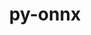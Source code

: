 ---
title: "py-onnx"
layout: cache
categories: [package, develop]
meta: {"versions": ["1.11.0"], "compilers": ["apple-clang@=14.0.0", "apple-clang@=14.0.3", "gcc@=11.3.0", "gcc@=7.3.1"], "oss": ["amzn2", "ubuntu22.04", "ventura"], "platforms": ["darwin", "linux"], "targets": ["aarch64", "ivybridge", "x86_64_v3"], "stacks": ["ml-darwin-aarch64-mps", "ml-linux-x86_64-cpu", "ml-linux-x86_64-cuda", "ml-linux-x86_64-rocm", "root"], "num_specs": 48, "num_specs_by_stack": {"root": 48, "ml-darwin-aarch64-mps": 19, "ml-linux-x86_64-cuda": 18, "ml-linux-x86_64-rocm": 18, "ml-linux-x86_64-cpu": 18}}
spec_details: [{"hash": "47kdxvli6g7254dge72xtczj6d6qxyqo", "compiler": "apple-clang@=14.0.0", "versions": ["1.11.0"], "os": "ventura", "platform": "darwin", "target": "aarch64", "variants": ["build_system=python_pip"], "stacks": ["root", "ml-darwin-aarch64-mps"], "size": "-", "tarball": "https://binaries.spack.io/develop/build_cache/darwin-ventura-aarch64/apple-clang-14.0.0/py-onnx-1.11.0/darwin-ventura-aarch64-apple-clang-14.0.0-py-onnx-1.11.0-47kdxvli6g7254dge72xtczj6d6qxyqo.spack"}, {"hash": "4c6jy4bzecctwglmo3r77afnh5pkcnln", "compiler": "apple-clang@=14.0.0", "versions": ["1.11.0"], "os": "ventura", "platform": "darwin", "target": "aarch64", "variants": ["build_system=python_pip"], "stacks": ["root", "ml-darwin-aarch64-mps"], "size": "-", "tarball": "https://binaries.spack.io/develop/build_cache/darwin-ventura-aarch64/apple-clang-14.0.0/py-onnx-1.11.0/darwin-ventura-aarch64-apple-clang-14.0.0-py-onnx-1.11.0-4c6jy4bzecctwglmo3r77afnh5pkcnln.spack"}, {"hash": "oyxfgiig4zfoggnu5jddk4v5lekim5z2", "compiler": "apple-clang@=14.0.0", "versions": ["1.11.0"], "os": "ventura", "platform": "darwin", "target": "aarch64", "variants": ["build_system=python_pip"], "stacks": ["root", "ml-darwin-aarch64-mps"], "size": "-", "tarball": "https://binaries.spack.io/develop/build_cache/darwin-ventura-aarch64/apple-clang-14.0.0/py-onnx-1.11.0/darwin-ventura-aarch64-apple-clang-14.0.0-py-onnx-1.11.0-oyxfgiig4zfoggnu5jddk4v5lekim5z2.spack"}, {"hash": "3c3p626rtk4bv22aqq2opcw2vbvwyfnq", "compiler": "apple-clang@=14.0.0", "versions": ["1.11.0"], "os": "ventura", "platform": "darwin", "target": "aarch64", "variants": ["build_system=python_pip"], "stacks": ["root", "ml-darwin-aarch64-mps"], "size": "-", "tarball": "https://binaries.spack.io/develop/build_cache/darwin-ventura-aarch64/apple-clang-14.0.0/py-onnx-1.11.0/darwin-ventura-aarch64-apple-clang-14.0.0-py-onnx-1.11.0-3c3p626rtk4bv22aqq2opcw2vbvwyfnq.spack"}, {"hash": "hwdxqlot7vkjkadkczp3votehdnhtye7", "compiler": "apple-clang@=14.0.0", "versions": ["1.11.0"], "os": "ventura", "platform": "darwin", "target": "aarch64", "variants": ["build_system=python_pip"], "stacks": ["root", "ml-darwin-aarch64-mps"], "size": "-", "tarball": "https://binaries.spack.io/develop/build_cache/darwin-ventura-aarch64/apple-clang-14.0.0/py-onnx-1.11.0/darwin-ventura-aarch64-apple-clang-14.0.0-py-onnx-1.11.0-hwdxqlot7vkjkadkczp3votehdnhtye7.spack"}, {"hash": "mletphij3kjbr6l44cs6l3wv6kuj6ugq", "compiler": "apple-clang@=14.0.0", "versions": ["1.11.0"], "os": "ventura", "platform": "darwin", "target": "aarch64", "variants": ["build_system=python_pip"], "stacks": ["root", "ml-darwin-aarch64-mps"], "size": "-", "tarball": "https://binaries.spack.io/develop/build_cache/darwin-ventura-aarch64/apple-clang-14.0.0/py-onnx-1.11.0/darwin-ventura-aarch64-apple-clang-14.0.0-py-onnx-1.11.0-mletphij3kjbr6l44cs6l3wv6kuj6ugq.spack"}, {"hash": "vug3b25lww522fnpd6b5ds26cejxfk7s", "compiler": "apple-clang@=14.0.0", "versions": ["1.11.0"], "os": "ventura", "platform": "darwin", "target": "aarch64", "variants": ["build_system=python_pip"], "stacks": ["root", "ml-darwin-aarch64-mps"], "size": "-", "tarball": "https://binaries.spack.io/develop/build_cache/darwin-ventura-aarch64/apple-clang-14.0.0/py-onnx-1.11.0/darwin-ventura-aarch64-apple-clang-14.0.0-py-onnx-1.11.0-vug3b25lww522fnpd6b5ds26cejxfk7s.spack"}, {"hash": "cikdf6kqp4swxfss6r6hwpfdb6nccie4", "compiler": "apple-clang@=14.0.0", "versions": ["1.11.0"], "os": "ventura", "platform": "darwin", "target": "aarch64", "variants": ["build_system=python_pip"], "stacks": ["root", "ml-darwin-aarch64-mps"], "size": "-", "tarball": "https://binaries.spack.io/develop/build_cache/darwin-ventura-aarch64/apple-clang-14.0.0/py-onnx-1.11.0/darwin-ventura-aarch64-apple-clang-14.0.0-py-onnx-1.11.0-cikdf6kqp4swxfss6r6hwpfdb6nccie4.spack"}, {"hash": "sb6sxj3zb4dald3t42kav7p2df6biyww", "compiler": "apple-clang@=14.0.0", "versions": ["1.11.0"], "os": "ventura", "platform": "darwin", "target": "aarch64", "variants": ["build_system=python_pip"], "stacks": ["root", "ml-darwin-aarch64-mps"], "size": "-", "tarball": "https://binaries.spack.io/develop/build_cache/darwin-ventura-aarch64/apple-clang-14.0.0/py-onnx-1.11.0/darwin-ventura-aarch64-apple-clang-14.0.0-py-onnx-1.11.0-sb6sxj3zb4dald3t42kav7p2df6biyww.spack"}, {"hash": "lsqdzncxw6l3vhn322cuyuvbwnnuhub4", "compiler": "apple-clang@=14.0.0", "versions": ["1.11.0"], "os": "ventura", "platform": "darwin", "target": "aarch64", "variants": ["build_system=python_pip"], "stacks": ["root", "ml-darwin-aarch64-mps"], "size": "-", "tarball": "https://binaries.spack.io/develop/build_cache/darwin-ventura-aarch64/apple-clang-14.0.0/py-onnx-1.11.0/darwin-ventura-aarch64-apple-clang-14.0.0-py-onnx-1.11.0-lsqdzncxw6l3vhn322cuyuvbwnnuhub4.spack"}, {"hash": "pcqpu6ib673inmrrhzg77c5qzaao6336", "compiler": "apple-clang@=14.0.0", "versions": ["1.11.0"], "os": "ventura", "platform": "darwin", "target": "aarch64", "variants": ["build_system=python_pip"], "stacks": ["root", "ml-darwin-aarch64-mps"], "size": "-", "tarball": "https://binaries.spack.io/develop/build_cache/darwin-ventura-aarch64/apple-clang-14.0.0/py-onnx-1.11.0/darwin-ventura-aarch64-apple-clang-14.0.0-py-onnx-1.11.0-pcqpu6ib673inmrrhzg77c5qzaao6336.spack"}, {"hash": "f2mmz7agjtu7yxi2gbys2ab3ttp2ojty", "compiler": "apple-clang@=14.0.3", "versions": ["1.11.0"], "os": "ventura", "platform": "darwin", "target": "aarch64", "variants": ["build_system=python_pip"], "stacks": ["root", "ml-darwin-aarch64-mps"], "size": "-", "tarball": "https://binaries.spack.io/develop/build_cache/darwin-ventura-aarch64/apple-clang-14.0.3/py-onnx-1.11.0/darwin-ventura-aarch64-apple-clang-14.0.3-py-onnx-1.11.0-f2mmz7agjtu7yxi2gbys2ab3ttp2ojty.spack"}, {"hash": "tsh3un5gwfussyyqqhj2qtetfverh2ks", "compiler": "apple-clang@=14.0.3", "versions": ["1.11.0"], "os": "ventura", "platform": "darwin", "target": "aarch64", "variants": ["build_system=python_pip"], "stacks": ["root", "ml-darwin-aarch64-mps"], "size": "-", "tarball": "https://binaries.spack.io/develop/build_cache/darwin-ventura-aarch64/apple-clang-14.0.3/py-onnx-1.11.0/darwin-ventura-aarch64-apple-clang-14.0.3-py-onnx-1.11.0-tsh3un5gwfussyyqqhj2qtetfverh2ks.spack"}, {"hash": "ii4ofgvgnhebg7q6gl7wo3vbpjcrpu7i", "compiler": "apple-clang@=14.0.3", "versions": ["1.11.0"], "os": "ventura", "platform": "darwin", "target": "aarch64", "variants": ["build_system=python_pip"], "stacks": ["root", "ml-darwin-aarch64-mps"], "size": "-", "tarball": "https://binaries.spack.io/develop/build_cache/darwin-ventura-aarch64/apple-clang-14.0.3/py-onnx-1.11.0/darwin-ventura-aarch64-apple-clang-14.0.3-py-onnx-1.11.0-ii4ofgvgnhebg7q6gl7wo3vbpjcrpu7i.spack"}, {"hash": "kdlh57ijvtzhqiwxhtiz4vnhg2omalvw", "compiler": "apple-clang@=14.0.3", "versions": ["1.11.0"], "os": "ventura", "platform": "darwin", "target": "aarch64", "variants": ["build_system=python_pip"], "stacks": ["root", "ml-darwin-aarch64-mps"], "size": "-", "tarball": "https://binaries.spack.io/develop/build_cache/darwin-ventura-aarch64/apple-clang-14.0.3/py-onnx-1.11.0/darwin-ventura-aarch64-apple-clang-14.0.3-py-onnx-1.11.0-kdlh57ijvtzhqiwxhtiz4vnhg2omalvw.spack"}, {"hash": "6ukfk32ksktroymhr2fu56agaitkmssy", "compiler": "apple-clang@=14.0.3", "versions": ["1.11.0"], "os": "ventura", "platform": "darwin", "target": "aarch64", "variants": ["build_system=python_pip"], "stacks": ["root", "ml-darwin-aarch64-mps"], "size": "-", "tarball": "https://binaries.spack.io/develop/build_cache/darwin-ventura-aarch64/apple-clang-14.0.3/py-onnx-1.11.0/darwin-ventura-aarch64-apple-clang-14.0.3-py-onnx-1.11.0-6ukfk32ksktroymhr2fu56agaitkmssy.spack"}, {"hash": "745clslwpgasja4tqjvfzup7h62wa735", "compiler": "apple-clang@=14.0.3", "versions": ["1.11.0"], "os": "ventura", "platform": "darwin", "target": "aarch64", "variants": ["build_system=python_pip"], "stacks": ["root", "ml-darwin-aarch64-mps"], "size": "-", "tarball": "https://binaries.spack.io/develop/build_cache/darwin-ventura-aarch64/apple-clang-14.0.3/py-onnx-1.11.0/darwin-ventura-aarch64-apple-clang-14.0.3-py-onnx-1.11.0-745clslwpgasja4tqjvfzup7h62wa735.spack"}, {"hash": "q6mhl4fabjchkkvxjli6g64cwnoqzrxc", "compiler": "apple-clang@=14.0.3", "versions": ["1.11.0"], "os": "ventura", "platform": "darwin", "target": "aarch64", "variants": ["build_system=python_pip"], "stacks": ["root", "ml-darwin-aarch64-mps"], "size": "-", "tarball": "https://binaries.spack.io/develop/build_cache/darwin-ventura-aarch64/apple-clang-14.0.3/py-onnx-1.11.0/darwin-ventura-aarch64-apple-clang-14.0.3-py-onnx-1.11.0-q6mhl4fabjchkkvxjli6g64cwnoqzrxc.spack"}, {"hash": "6abgi45gl72xf5ifx2eruuikmf4mk6v2", "compiler": "apple-clang@=14.0.3", "versions": ["1.11.0"], "os": "ventura", "platform": "darwin", "target": "aarch64", "variants": ["build_system=python_pip"], "stacks": ["root", "ml-darwin-aarch64-mps"], "size": "-", "tarball": "https://binaries.spack.io/develop/build_cache/darwin-ventura-aarch64/apple-clang-14.0.3/py-onnx-1.11.0/darwin-ventura-aarch64-apple-clang-14.0.3-py-onnx-1.11.0-6abgi45gl72xf5ifx2eruuikmf4mk6v2.spack"}, {"hash": "3zfzpnvg5c3bhan4n2cblesq2sbvg6gr", "compiler": "gcc@=7.3.1", "versions": ["1.11.0"], "os": "amzn2", "platform": "linux", "target": "ivybridge", "variants": ["build_system=python_pip"], "stacks": ["root"], "size": "-", "tarball": "https://binaries.spack.io/develop/build_cache/linux-amzn2-ivybridge/gcc-7.3.1/py-onnx-1.11.0/linux-amzn2-ivybridge-gcc-7.3.1-py-onnx-1.11.0-3zfzpnvg5c3bhan4n2cblesq2sbvg6gr.spack"}, {"hash": "5xvo35n7wclpxhnrahtsnbwomwhq536p", "compiler": "gcc@=7.3.1", "versions": ["1.11.0"], "os": "amzn2", "platform": "linux", "target": "ivybridge", "variants": ["build_system=python_pip"], "stacks": ["root"], "size": "-", "tarball": "https://binaries.spack.io/develop/build_cache/linux-amzn2-ivybridge/gcc-7.3.1/py-onnx-1.11.0/linux-amzn2-ivybridge-gcc-7.3.1-py-onnx-1.11.0-5xvo35n7wclpxhnrahtsnbwomwhq536p.spack"}, {"hash": "m5aueffvzyivtbpmxmxl2ba5qff3xbko", "compiler": "gcc@=7.3.1", "versions": ["1.11.0"], "os": "amzn2", "platform": "linux", "target": "ivybridge", "variants": ["build_system=python_pip"], "stacks": ["root"], "size": "-", "tarball": "https://binaries.spack.io/develop/build_cache/linux-amzn2-ivybridge/gcc-7.3.1/py-onnx-1.11.0/linux-amzn2-ivybridge-gcc-7.3.1-py-onnx-1.11.0-m5aueffvzyivtbpmxmxl2ba5qff3xbko.spack"}, {"hash": "we6nwz4s2qsuvkuwmkjehmun6zslynl7", "compiler": "gcc@=7.3.1", "versions": ["1.11.0"], "os": "amzn2", "platform": "linux", "target": "x86_64_v3", "variants": ["build_system=python_pip"], "stacks": ["root"], "size": "-", "tarball": "https://binaries.spack.io/develop/build_cache/linux-amzn2-x86_64_v3/gcc-7.3.1/py-onnx-1.11.0/linux-amzn2-x86_64_v3-gcc-7.3.1-py-onnx-1.11.0-we6nwz4s2qsuvkuwmkjehmun6zslynl7.spack"}, {"hash": "h3vkgjwe3dernckebq5ohu44z5pu7a43", "compiler": "gcc@=7.3.1", "versions": ["1.11.0"], "os": "amzn2", "platform": "linux", "target": "x86_64_v3", "variants": ["build_system=python_pip"], "stacks": ["root"], "size": "-", "tarball": "https://binaries.spack.io/develop/build_cache/linux-amzn2-x86_64_v3/gcc-7.3.1/py-onnx-1.11.0/linux-amzn2-x86_64_v3-gcc-7.3.1-py-onnx-1.11.0-h3vkgjwe3dernckebq5ohu44z5pu7a43.spack"}, {"hash": "aifce4dbnjjzo4c3h6m6be3yygnqfhcl", "compiler": "gcc@=7.3.1", "versions": ["1.11.0"], "os": "amzn2", "platform": "linux", "target": "x86_64_v3", "variants": ["build_system=python_pip"], "stacks": ["root"], "size": "-", "tarball": "https://binaries.spack.io/develop/build_cache/linux-amzn2-x86_64_v3/gcc-7.3.1/py-onnx-1.11.0/linux-amzn2-x86_64_v3-gcc-7.3.1-py-onnx-1.11.0-aifce4dbnjjzo4c3h6m6be3yygnqfhcl.spack"}, {"hash": "gkvuedpn2ndxvd5ymakafdf5uupgniuc", "compiler": "gcc@=7.3.1", "versions": ["1.11.0"], "os": "amzn2", "platform": "linux", "target": "x86_64_v3", "variants": ["build_system=python_pip"], "stacks": ["root"], "size": "-", "tarball": "https://binaries.spack.io/develop/build_cache/linux-amzn2-x86_64_v3/gcc-7.3.1/py-onnx-1.11.0/linux-amzn2-x86_64_v3-gcc-7.3.1-py-onnx-1.11.0-gkvuedpn2ndxvd5ymakafdf5uupgniuc.spack"}, {"hash": "vzn7ayhv7s6riuy5fhaf4hbbeb33jsph", "compiler": "gcc@=7.3.1", "versions": ["1.11.0"], "os": "amzn2", "platform": "linux", "target": "x86_64_v3", "variants": [], "stacks": ["root"], "size": "-", "tarball": "https://binaries.spack.io/develop/build_cache/linux-amzn2-x86_64_v3/gcc-7.3.1/py-onnx-1.11.0/linux-amzn2-x86_64_v3-gcc-7.3.1-py-onnx-1.11.0-vzn7ayhv7s6riuy5fhaf4hbbeb33jsph.spack"}, {"hash": "zosm6ongtvf5tnar5sw224zaryott3fm", "compiler": "gcc@=7.3.1", "versions": ["1.11.0"], "os": "amzn2", "platform": "linux", "target": "x86_64_v3", "variants": [], "stacks": ["root"], "size": "-", "tarball": "https://binaries.spack.io/develop/build_cache/linux-amzn2-x86_64_v3/gcc-7.3.1/py-onnx-1.11.0/linux-amzn2-x86_64_v3-gcc-7.3.1-py-onnx-1.11.0-zosm6ongtvf5tnar5sw224zaryott3fm.spack"}, {"hash": "ym7ivrk35o64nasioxho3j7wrhx6utxn", "compiler": "gcc@=7.3.1", "versions": ["1.11.0"], "os": "amzn2", "platform": "linux", "target": "x86_64_v3", "variants": ["build_system=python_pip"], "stacks": ["root"], "size": "-", "tarball": "https://binaries.spack.io/develop/build_cache/linux-amzn2-x86_64_v3/gcc-7.3.1/py-onnx-1.11.0/linux-amzn2-x86_64_v3-gcc-7.3.1-py-onnx-1.11.0-ym7ivrk35o64nasioxho3j7wrhx6utxn.spack"}, {"hash": "g2pi5nluzmfvepahcb6qaim4v2verpip", "compiler": "gcc@=7.3.1", "versions": ["1.11.0"], "os": "amzn2", "platform": "linux", "target": "x86_64_v3", "variants": ["build_system=python_pip"], "stacks": ["root"], "size": "-", "tarball": "https://binaries.spack.io/develop/build_cache/linux-amzn2-x86_64_v3/gcc-7.3.1/py-onnx-1.11.0/linux-amzn2-x86_64_v3-gcc-7.3.1-py-onnx-1.11.0-g2pi5nluzmfvepahcb6qaim4v2verpip.spack"}, {"hash": "mkalvfoojemffo5k3bokymb52eup54u7", "compiler": "gcc@=11.3.0", "versions": ["1.11.0"], "os": "ubuntu22.04", "platform": "linux", "target": "x86_64_v3", "variants": ["build_system=python_pip"], "stacks": ["root", "ml-linux-x86_64-cuda", "ml-linux-x86_64-rocm", "ml-linux-x86_64-cpu"], "size": "-", "tarball": "https://binaries.spack.io/develop/build_cache/linux-ubuntu22.04-x86_64_v3/gcc-11.3.0/py-onnx-1.11.0/linux-ubuntu22.04-x86_64_v3-gcc-11.3.0-py-onnx-1.11.0-mkalvfoojemffo5k3bokymb52eup54u7.spack"}, {"hash": "6qbey5ge6cpqisbyq5sdncwvwarchids", "compiler": "gcc@=11.3.0", "versions": ["1.11.0"], "os": "ubuntu22.04", "platform": "linux", "target": "x86_64_v3", "variants": ["build_system=python_pip"], "stacks": ["root", "ml-linux-x86_64-cuda", "ml-linux-x86_64-rocm", "ml-linux-x86_64-cpu"], "size": "-", "tarball": "https://binaries.spack.io/develop/build_cache/linux-ubuntu22.04-x86_64_v3/gcc-11.3.0/py-onnx-1.11.0/linux-ubuntu22.04-x86_64_v3-gcc-11.3.0-py-onnx-1.11.0-6qbey5ge6cpqisbyq5sdncwvwarchids.spack"}, {"hash": "fdtd36gslrzjkgu45wkp2dopeqjiwmv2", "compiler": "gcc@=11.3.0", "versions": ["1.11.0"], "os": "ubuntu22.04", "platform": "linux", "target": "x86_64_v3", "variants": ["build_system=python_pip"], "stacks": ["root", "ml-linux-x86_64-cuda", "ml-linux-x86_64-rocm", "ml-linux-x86_64-cpu"], "size": "-", "tarball": "https://binaries.spack.io/develop/build_cache/linux-ubuntu22.04-x86_64_v3/gcc-11.3.0/py-onnx-1.11.0/linux-ubuntu22.04-x86_64_v3-gcc-11.3.0-py-onnx-1.11.0-fdtd36gslrzjkgu45wkp2dopeqjiwmv2.spack"}, {"hash": "t4peasj2zjjbspqiy3ifa3lnh3i4di6r", "compiler": "gcc@=11.3.0", "versions": ["1.11.0"], "os": "ubuntu22.04", "platform": "linux", "target": "x86_64_v3", "variants": ["build_system=python_pip"], "stacks": ["root", "ml-linux-x86_64-cuda", "ml-linux-x86_64-rocm", "ml-linux-x86_64-cpu"], "size": "-", "tarball": "https://binaries.spack.io/develop/build_cache/linux-ubuntu22.04-x86_64_v3/gcc-11.3.0/py-onnx-1.11.0/linux-ubuntu22.04-x86_64_v3-gcc-11.3.0-py-onnx-1.11.0-t4peasj2zjjbspqiy3ifa3lnh3i4di6r.spack"}, {"hash": "7hd2jpgfz7xak2qltql5pzk4v5mwprmv", "compiler": "gcc@=11.3.0", "versions": ["1.11.0"], "os": "ubuntu22.04", "platform": "linux", "target": "x86_64_v3", "variants": ["build_system=python_pip"], "stacks": ["root", "ml-linux-x86_64-cuda", "ml-linux-x86_64-rocm", "ml-linux-x86_64-cpu"], "size": "-", "tarball": "https://binaries.spack.io/develop/build_cache/linux-ubuntu22.04-x86_64_v3/gcc-11.3.0/py-onnx-1.11.0/linux-ubuntu22.04-x86_64_v3-gcc-11.3.0-py-onnx-1.11.0-7hd2jpgfz7xak2qltql5pzk4v5mwprmv.spack"}, {"hash": "xnmwxdcai3rvxenhn36kyifmrgfyc4rl", "compiler": "gcc@=11.3.0", "versions": ["1.11.0"], "os": "ubuntu22.04", "platform": "linux", "target": "x86_64_v3", "variants": ["build_system=python_pip"], "stacks": ["root", "ml-linux-x86_64-cuda", "ml-linux-x86_64-rocm", "ml-linux-x86_64-cpu"], "size": "-", "tarball": "https://binaries.spack.io/develop/build_cache/linux-ubuntu22.04-x86_64_v3/gcc-11.3.0/py-onnx-1.11.0/linux-ubuntu22.04-x86_64_v3-gcc-11.3.0-py-onnx-1.11.0-xnmwxdcai3rvxenhn36kyifmrgfyc4rl.spack"}, {"hash": "qfcwyew3gxfoe5yxvhvdh6fvmwocfeyl", "compiler": "gcc@=11.3.0", "versions": ["1.11.0"], "os": "ubuntu22.04", "platform": "linux", "target": "x86_64_v3", "variants": ["build_system=python_pip"], "stacks": ["root", "ml-linux-x86_64-cuda", "ml-linux-x86_64-rocm", "ml-linux-x86_64-cpu"], "size": "-", "tarball": "https://binaries.spack.io/develop/build_cache/linux-ubuntu22.04-x86_64_v3/gcc-11.3.0/py-onnx-1.11.0/linux-ubuntu22.04-x86_64_v3-gcc-11.3.0-py-onnx-1.11.0-qfcwyew3gxfoe5yxvhvdh6fvmwocfeyl.spack"}, {"hash": "finkov7az4mupxdfbrwdogh2pxmq5ll6", "compiler": "gcc@=11.3.0", "versions": ["1.11.0"], "os": "ubuntu22.04", "platform": "linux", "target": "x86_64_v3", "variants": ["build_system=python_pip"], "stacks": ["root", "ml-linux-x86_64-cuda", "ml-linux-x86_64-rocm", "ml-linux-x86_64-cpu"], "size": "-", "tarball": "https://binaries.spack.io/develop/build_cache/linux-ubuntu22.04-x86_64_v3/gcc-11.3.0/py-onnx-1.11.0/linux-ubuntu22.04-x86_64_v3-gcc-11.3.0-py-onnx-1.11.0-finkov7az4mupxdfbrwdogh2pxmq5ll6.spack"}, {"hash": "j2txqf5stzxsedkuk3hriizolvmdzmls", "compiler": "gcc@=11.3.0", "versions": ["1.11.0"], "os": "ubuntu22.04", "platform": "linux", "target": "x86_64_v3", "variants": ["build_system=python_pip"], "stacks": ["root", "ml-linux-x86_64-cuda", "ml-linux-x86_64-rocm", "ml-linux-x86_64-cpu"], "size": "-", "tarball": "https://binaries.spack.io/develop/build_cache/linux-ubuntu22.04-x86_64_v3/gcc-11.3.0/py-onnx-1.11.0/linux-ubuntu22.04-x86_64_v3-gcc-11.3.0-py-onnx-1.11.0-j2txqf5stzxsedkuk3hriizolvmdzmls.spack"}, {"hash": "2p76iyqxeybfrfytcqlahvyvk6vv4wm7", "compiler": "gcc@=11.3.0", "versions": ["1.11.0"], "os": "ubuntu22.04", "platform": "linux", "target": "x86_64_v3", "variants": ["build_system=python_pip"], "stacks": ["root", "ml-linux-x86_64-cuda", "ml-linux-x86_64-rocm", "ml-linux-x86_64-cpu"], "size": "-", "tarball": "https://binaries.spack.io/develop/build_cache/linux-ubuntu22.04-x86_64_v3/gcc-11.3.0/py-onnx-1.11.0/linux-ubuntu22.04-x86_64_v3-gcc-11.3.0-py-onnx-1.11.0-2p76iyqxeybfrfytcqlahvyvk6vv4wm7.spack"}, {"hash": "ccsdtw6swb7zt5f5lntdlqmkpjgkhfgw", "compiler": "gcc@=11.3.0", "versions": ["1.11.0"], "os": "ubuntu22.04", "platform": "linux", "target": "x86_64_v3", "variants": ["build_system=python_pip"], "stacks": ["root", "ml-linux-x86_64-cuda", "ml-linux-x86_64-rocm", "ml-linux-x86_64-cpu"], "size": "-", "tarball": "https://binaries.spack.io/develop/build_cache/linux-ubuntu22.04-x86_64_v3/gcc-11.3.0/py-onnx-1.11.0/linux-ubuntu22.04-x86_64_v3-gcc-11.3.0-py-onnx-1.11.0-ccsdtw6swb7zt5f5lntdlqmkpjgkhfgw.spack"}, {"hash": "bfniumrcuq43orl5my2yxfmdd7dcm2pl", "compiler": "gcc@=11.3.0", "versions": ["1.11.0"], "os": "ubuntu22.04", "platform": "linux", "target": "x86_64_v3", "variants": ["build_system=python_pip"], "stacks": ["root", "ml-linux-x86_64-cuda", "ml-linux-x86_64-rocm", "ml-linux-x86_64-cpu"], "size": "-", "tarball": "https://binaries.spack.io/develop/build_cache/linux-ubuntu22.04-x86_64_v3/gcc-11.3.0/py-onnx-1.11.0/linux-ubuntu22.04-x86_64_v3-gcc-11.3.0-py-onnx-1.11.0-bfniumrcuq43orl5my2yxfmdd7dcm2pl.spack"}, {"hash": "4nhk7tdutrnpsmec7zkczlj6jd52bhra", "compiler": "gcc@=11.3.0", "versions": ["1.11.0"], "os": "ubuntu22.04", "platform": "linux", "target": "x86_64_v3", "variants": ["build_system=python_pip"], "stacks": ["root", "ml-linux-x86_64-cuda", "ml-linux-x86_64-rocm", "ml-linux-x86_64-cpu"], "size": "-", "tarball": "https://binaries.spack.io/develop/build_cache/linux-ubuntu22.04-x86_64_v3/gcc-11.3.0/py-onnx-1.11.0/linux-ubuntu22.04-x86_64_v3-gcc-11.3.0-py-onnx-1.11.0-4nhk7tdutrnpsmec7zkczlj6jd52bhra.spack"}, {"hash": "xokjx5jm3ylj5vmlgakx6z3j7e7ofmrd", "compiler": "gcc@=11.3.0", "versions": ["1.11.0"], "os": "ubuntu22.04", "platform": "linux", "target": "x86_64_v3", "variants": ["build_system=python_pip"], "stacks": ["root", "ml-linux-x86_64-cuda", "ml-linux-x86_64-rocm", "ml-linux-x86_64-cpu"], "size": "-", "tarball": "https://binaries.spack.io/develop/build_cache/linux-ubuntu22.04-x86_64_v3/gcc-11.3.0/py-onnx-1.11.0/linux-ubuntu22.04-x86_64_v3-gcc-11.3.0-py-onnx-1.11.0-xokjx5jm3ylj5vmlgakx6z3j7e7ofmrd.spack"}, {"hash": "4karwo5g457i4uq66dor7gwt4v2ugiq4", "compiler": "gcc@=11.3.0", "versions": ["1.11.0"], "os": "ubuntu22.04", "platform": "linux", "target": "x86_64_v3", "variants": ["build_system=python_pip"], "stacks": ["root", "ml-linux-x86_64-cuda", "ml-linux-x86_64-rocm", "ml-linux-x86_64-cpu"], "size": "-", "tarball": "https://binaries.spack.io/develop/build_cache/linux-ubuntu22.04-x86_64_v3/gcc-11.3.0/py-onnx-1.11.0/linux-ubuntu22.04-x86_64_v3-gcc-11.3.0-py-onnx-1.11.0-4karwo5g457i4uq66dor7gwt4v2ugiq4.spack"}, {"hash": "6v2umkiwseqtyng37f3cnmvduljlpqly", "compiler": "gcc@=11.3.0", "versions": ["1.11.0"], "os": "ubuntu22.04", "platform": "linux", "target": "x86_64_v3", "variants": ["build_system=python_pip"], "stacks": ["root", "ml-linux-x86_64-cuda", "ml-linux-x86_64-rocm", "ml-linux-x86_64-cpu"], "size": "-", "tarball": "https://binaries.spack.io/develop/build_cache/linux-ubuntu22.04-x86_64_v3/gcc-11.3.0/py-onnx-1.11.0/linux-ubuntu22.04-x86_64_v3-gcc-11.3.0-py-onnx-1.11.0-6v2umkiwseqtyng37f3cnmvduljlpqly.spack"}, {"hash": "cd442fu5lg2csibe6kqirnjqxccqv65a", "compiler": "gcc@=11.3.0", "versions": ["1.11.0"], "os": "ubuntu22.04", "platform": "linux", "target": "x86_64_v3", "variants": ["build_system=python_pip"], "stacks": ["root", "ml-linux-x86_64-cuda", "ml-linux-x86_64-rocm", "ml-linux-x86_64-cpu"], "size": "-", "tarball": "https://binaries.spack.io/develop/build_cache/linux-ubuntu22.04-x86_64_v3/gcc-11.3.0/py-onnx-1.11.0/linux-ubuntu22.04-x86_64_v3-gcc-11.3.0-py-onnx-1.11.0-cd442fu5lg2csibe6kqirnjqxccqv65a.spack"}, {"hash": "4iqmqo4u7mxsqkbovhoklcegrj64klj4", "compiler": "gcc@=11.3.0", "versions": ["1.11.0"], "os": "ubuntu22.04", "platform": "linux", "target": "x86_64_v3", "variants": ["build_system=python_pip"], "stacks": ["root", "ml-linux-x86_64-cuda", "ml-linux-x86_64-rocm", "ml-linux-x86_64-cpu"], "size": "-", "tarball": "https://binaries.spack.io/develop/build_cache/linux-ubuntu22.04-x86_64_v3/gcc-11.3.0/py-onnx-1.11.0/linux-ubuntu22.04-x86_64_v3-gcc-11.3.0-py-onnx-1.11.0-4iqmqo4u7mxsqkbovhoklcegrj64klj4.spack"}]
---